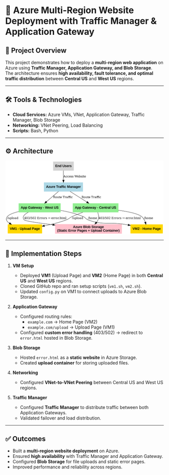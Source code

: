 # 🚀 Azure Multi-Region Website Deployment with Traffic Manager & Application Gateway

## 📌 Project Overview
This project demonstrates how to deploy a **multi-region web application** on Azure using **Traffic Manager, Application Gateway, and Blob Storage**.  
The architecture ensures **high availability, fault tolerance, and optimal traffic distribution** between **Central US** and **West US** regions.  

---

## 🛠️ Tools & Technologies
- **Cloud Services:** Azure VMs, VNet, Application Gateway, Traffic Manager, Blob Storage  
- **Networking:** VNet Peering, Load Balancing  
- **Scripts:** Bash, Python   

---

## ⚙️ Architecture
![Architecture Diagram](screenshots/azure_multi_region_webapp.png)  

---

## 🚀 Implementation Steps
1. **VM Setup**
   - Deployed **VM1** (Upload Page) and **VM2** (Home Page) in both **Central US** and **West US** regions.  
   - Cloned GitHub repo and ran setup scripts (`vm1.sh`, `vm2.sh`).  
   - Updated `config.py` on VM1 to connect uploads to Azure Blob Storage.  

2. **Application Gateway**
   - Configured routing rules:  
     - `example.com` → Home Page (VM2)  
     - `example.com/upload` → Upload Page (VM1)  
   - Configured **custom error handling** (403/502) → redirect to `error.html` hosted in Blob Storage.  

3. **Blob Storage**
   - Hosted `error.html` as a **static website** in Azure Storage.  
   - Created **upload container** for storing uploaded files.  

4. **Networking**
   - Configured **VNet-to-VNet Peering** between Central US and West US regions.  

5. **Traffic Manager**
   - Configured **Traffic Manager** to distribute traffic between both Application Gateways.  
   - Validated failover and load distribution.  

---

## ✅ Outcomes
- Built a **multi-region website deployment** on Azure.  
- Ensured **high availability** with Traffic Manager and Application Gateway.  
- Configured **Blob Storage** for file uploads and static error pages.  
- Improved performance and reliability across regions.
